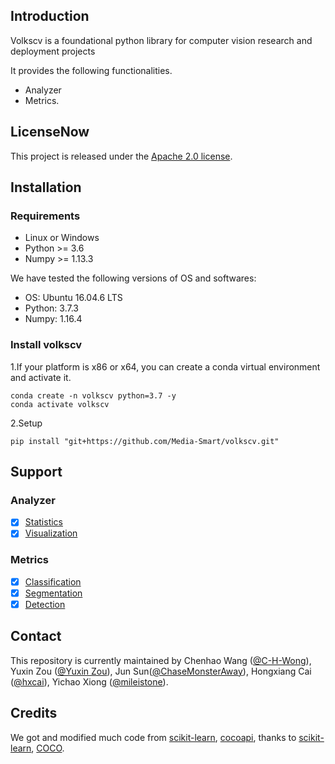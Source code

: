 ## Introduction
Volkscv is a foundational python library for computer vision research and deployment projects

It provides the following functionalities.

- Analyzer
- Metrics.

## LicenseNow

This project is released under the [Apache 2.0 license](LICENSE).

## Installation


### Requirements
- Linux or Windows
- Python >= 3.6
- Numpy >= 1.13.3

We have tested the following versions of OS and softwares:

- OS: Ubuntu 16.04.6 LTS
- Python: 3.7.3
- Numpy: 1.16.4

### Install volkscv
1.If your platform is x86 or x64, you can create a conda virtual environment and activate it.
```shell
conda create -n volkscv python=3.7 -y
conda activate volkscv
```
2.Setup
```shell
pip install "git+https://github.com/Media-Smart/volkscv.git"
```

## Support
### Analyzer
- [x] [Statistics](https://github.com/ChaseMonsterAway/volkscv/tree/master/volkscv/analyzer/statistics)
- [x] [Visualization](https://github.com/ChaseMonsterAway/volkscv/tree/master/volkscv/analyzer/visualization)

### Metrics
- [x] [Classification](https://github.com/Media-Smart/volkscv/tree/master/volkscv/metrics/classification)
- [x] [Segmentation](https://github.com/Media-Smart/volkscv/tree/master/volkscv/metrics/segmentation)
- [x] [Detection](https://github.com/Media-Smart/volkscv/tree/master/volkscv/metrics/detection)

## Contact

This repository is currently maintained by 
Chenhao Wang ([@C-H-Wong](http://github.com/C-H-Wong)), 
Yuxin Zou ([@Yuxin Zou](https://github.com/YuxinZou)),
Jun Sun([@ChaseMonsterAway](https://github.com/ChaseMonsterAway)),
Hongxiang Cai ([@hxcai](http://github.com/hxcai)), 
Yichao Xiong ([@mileistone](https://github.com/mileistone)).

## Credits
We got and modified much code from [scikit-learn](https://github.com/scikit-learn/scikit-learn), [cocoapi](https://github.com/cocodataset/cocoapi), 
thanks to [scikit-learn](https://github.com/scikit-learn/scikit-learn), [COCO](https://github.com/cocodataset).

